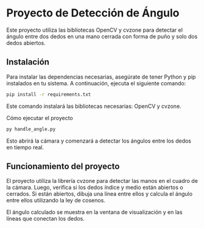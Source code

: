 # Proyecto de Detección de Ángulo
Este proyecto utiliza las bibliotecas OpenCV y cvzone para detectar el ángulo entre dos dedos en una mano cerrada con forma de puño y solo dos dedos abiertos.

## Instalación
Para instalar las dependencias necesarias, asegúrate de tener Python y pip instalados en tu sistema. A continuación, ejecuta el siguiente comando:

```bash
pip install -r requirements.txt
```
Este comando instalará las bibliotecas necesarias: OpenCV y cvzone.

Cómo ejecutar el proyecto
```bash
py handle_angle.py
```
Esto abrirá la cámara y comenzará a detectar los ángulos entre los dedos en tiempo real.

## Funcionamiento del proyecto
El proyecto utiliza la librería cvzone para detectar las manos en el cuadro de la cámara. Luego, verifica si los dedos índice y medio están abiertos o cerrados. Si están abiertos, dibuja una línea entre ellos y calcula el ángulo entre ellos utilizando la ley de cosenos.

El ángulo calculado se muestra en la ventana de visualización y en las líneas que conectan los dedos.